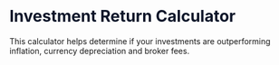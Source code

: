 # Investment Return Calculator

This calculator helps determine if your investments are outperforming inflation, 
currency depreciation and broker fees.

<div style="max-width: 800px; margin: 0 auto;">
<!DOCTYPE html>
<html lang="en">
<head>
    <meta charset="UTF-8">
    <meta name="viewport" content="width=device-width, initial-scale=1.0">
    <title>Real Investment Return Calculator</title>
    <style>
        :root {
            --primary: #2563eb;
            --primary-hover: #1d4ed8;
            --secondary: #64748b;
            --danger: #ef4444;
            --success: #22c55e;
            --background: #f8fafc;
            --card: #ffffff;
            --text: #0f172a;
            --border: #e2e8f0;
        }

        body {
            font-family: -apple-system, BlinkMacSystemFont, "Segoe UI", Roboto, Helvetica, Arial, sans-serif;
            background-color: var(--background);
            color: var(--text);
            line-height: 1.6;
            padding: 20px;
            margin: 0;
        }

        .container {
            max-width: 800px;
            margin: 0 auto;
        }

        .card {
            background-color: var(--card);
            border-radius: 10px;
            box-shadow: 0 4px 6px rgba(0, 0, 0, 0.1);
            margin-bottom: 20px;
            padding: 20px;
        }

        h1, h2, h3 {
            color: var(--text);
            margin-top: 0;
        }

        .form-group {
            margin-bottom: 15px;
        }

        label {
            display: block;
            margin-bottom: 5px;
            font-weight: 600;
        }

        input[type="number"], select {
            width: 100%;
            padding: 10px;
            border: 1px solid var(--border);
            border-radius: 5px;
            font-size: 16px;
        }

        .toggle-container {
            display: flex;
            align-items: center;
            margin-bottom: 15px;
        }

        .toggle-label {
            flex: 1;
            font-weight: 600;
        }

        .toggle {
            position: relative;
            display: inline-block;
            width: 60px;
            height: 30px;
        }

        .toggle input {
            opacity: 0;
            width: 0;
            height: 0;
        }

        .slider {
            position: absolute;
            cursor: pointer;
            top: 0;
            left: 0;
            right: 0;
            bottom: 0;
            background-color: var(--secondary);
            transition: .4s;
            border-radius: 30px;
        }

        .slider:before {
            position: absolute;
            content: "";
            height: 22px;
            width: 22px;
            left: 4px;
            bottom: 4px;
            background-color: white;
            transition: .4s;
            border-radius: 50%;
        }

        input:checked + .slider {
            background-color: var(--primary);
        }

        input:checked + .slider:before {
            transform: translateX(30px);
        }

        button {
            background-color: var(--primary);
            color: white;
            border: none;
            border-radius: 5px;
            padding: 12px 20px;
            font-size: 16px;
            cursor: pointer;
            transition: background-color 0.3s;
            width: 100%;
            font-weight: 600;
        }

        button:hover {
            background-color: var(--primary-hover);
        }

        .result-card {
            margin-top: 20px;
            display: none;
        }

        .result-row {
            display: flex;
            justify-content: space-between;
            padding: 10px 0;
            border-bottom: 1px solid var(--border);
        }

        .result-row:last-child {
            border-bottom: none;
        }

        .result-label {
            font-weight: 600;
        }

        .result-value {
            font-weight: 700;
        }

        .positive {
            color: var(--success);
        }

        .negative {
            color: var(--danger);
        }

        .step-header {
            background-color: var(--primary);
            color: white;
            padding: 10px 15px;
            margin: -20px -20px 20px -20px;
            border-top-left-radius: 10px;
            border-top-right-radius: 10px;
        }

        .hidden {
            display: none;
        }

        .info-icon {
            display: inline-block;
            width: 18px;
            height: 18px;
            border-radius: 50%;
            background-color: var(--secondary);
            color: white;
            text-align: center;
            line-height: 18px;
            font-size: 12px;
            margin-left: 5px;
            cursor: help;
        }

        .tooltip {
            position: relative;
            display: inline-block;
        }

        .tooltip .tooltiptext {
            visibility: hidden;
            width: 200px;
            background-color: #333;
            color: #fff;
            text-align: center;
            border-radius: 6px;
            padding: 5px;
            position: absolute;
            z-index: 1;
            bottom: 125%;
            left: 50%;
            margin-left: -100px;
            opacity: 0;
            transition: opacity 0.3s;
            font-size: 12px;
            font-weight: normal;
        }

        .tooltip:hover .tooltiptext {
            visibility: visible;
            opacity: 1;
        }

        .grid {
            display: grid;
            grid-template-columns: 1fr 1fr;
            gap: 15px;
        }

        @media (max-width: 600px) {
            .grid {
                grid-template-columns: 1fr;
            }
        }
    </style>
</head>
<body>
    <div class="container">
        <h1>Real Investment Return Calculator</h1>
        <p>Calculate if your investments are outperforming inflation and currency depreciation after broker fees.</p>

        <div class="card">
            <div class="step-header">
                <h2>1. Investment Details</h2>
            </div>
            <div class="form-group">
                <label for="initial">Initial Investment Amount</label>
                <input type="number" id="initial" min="0" step="any" placeholder="10000">
            </div>
            <div class="form-group">
                <label for="final">Current Investment Value</label>
                <input type="number" id="final" min="0" step="any" placeholder="12000">
            </div>
            <div class="grid">
                <div class="form-group">
                    <label for="years">Investment Period (Years)</label>
                    <input type="number" id="years" min="0.1" step="0.1" placeholder="1">
                </div>
                <div class="form-group">
                    <label for="currency">Base Currency</label>
                    <select id="currency">
                        <option value="USD">USD - US Dollar</option>
                        <option value="EUR">EUR - Euro</option>
                        <option value="GBP">GBP - British Pound</option>
                        <option value="JPY">JPY - Japanese Yen</option>
                        <option value="CNY">CNY - Chinese Yuan</option>
                        <option value="INR">INR - Indian Rupee</option>
                        <option value="Other">Other</option>
                    </select>
                </div>
            </div>
        </div>

        <div class="card">
            <div class="step-header">
                <h2>2. Broker Fees</h2>
            </div>
            <div class="toggle-container">
                <span class="toggle-label">Include broker fees</span>
                <label class="toggle">
                    <input type="checkbox" id="toggle-fees" checked>
                    <span class="slider"></span>
                </label>
            </div>
            <div id="fees-section">
                <div class="grid">
                    <div class="form-group">
                        <label for="management-fee">Annual Management Fee (%)
                            <span class="tooltip">
                                <span class="info-icon">i</span>
                                <span class="tooltiptext">Ongoing percentage fee charged annually on total assets</span>
                            </span>
                        </label>
                        <input type="number" id="management-fee" min="0" max="10" step="0.01" placeholder="1.0">
                    </div>
                    <div class="form-group">
                        <label for="transaction-fee">Transaction Fees (% per trade)
                            <span class="tooltip">
                                <span class="info-icon">i</span>
                                <span class="tooltiptext">Fee charged when buying or selling assets</span>
                            </span>
                        </label>
                        <input type="number" id="transaction-fee" min="0" max="10" step="0.01" placeholder="0.25">
                    </div>
                </div>
                <div class="grid">
                    <div class="form-group">
                        <label for="platform-fee">Annual Platform Fee
                            <span class="tooltip">
                                <span class="info-icon">i</span>
                                <span class="tooltiptext">Fixed annual fee for using the broker's platform</span>
                            </span>
                        </label>
                        <input type="number" id="platform-fee" min="0" step="any" placeholder="120">
                    </div>
                    <div class="form-group">
                        <label for="trades-per-year">Average Trades Per Year
                            <span class="tooltip">
                                <span class="info-icon">i</span>
                                <span class="tooltiptext">Number of buy/sell transactions annually</span>
                            </span>
                        </label>
                        <input type="number" id="trades-per-year" min="0" step="1" placeholder="12">
                    </div>
                </div>
            </div>
        </div>

        <div class="card">
            <div class="step-header">
                <h2>3. Inflation & Currency</h2>
            </div>
            <div class="toggle-container">
                <span class="toggle-label">Account for local inflation</span>
                <label class="toggle">
                    <input type="checkbox" id="toggle-local-inflation" checked>
                    <span class="slider"></span>
                </label>
            </div>
            <div id="local-inflation-section">
                <div class="form-group">
                    <label for="local-inflation">Annual Local Inflation Rate (%)
                        <span class="tooltip">
                            <span class="info-icon">i</span>
                            <span class="tooltiptext">Average annual inflation rate in your country</span>
                        </span>
                    </label>
                    <input type="number" id="local-inflation" min="0" max="100" step="0.1" placeholder="2.5">
                </div>
            </div>

            <div class="toggle-container">
                <span class="toggle-label">Account for global inflation</span>
                <label class="toggle">
                    <input type="checkbox" id="toggle-global-inflation">
                    <span class="slider"></span>
                </label>
            </div>
            <div id="global-inflation-section" class="hidden">
                <div class="form-group">
                    <label for="global-inflation">Annual Global Inflation Rate (%)
                        <span class="tooltip">
                            <span class="info-icon">i</span>
                            <span class="tooltiptext">World average inflation, relevant for international investments</span>
                        </span>
                    </label>
                    <input type="number" id="global-inflation" min="0" max="100" step="0.1" placeholder="3.0">
                </div>
                <div class="form-group">
                    <label for="global-exposure">Percentage of Portfolio in Foreign Markets (%)
                        <span class="tooltip">
                            <span class="info-icon">i</span>
                            <span class="tooltiptext">Proportion of your portfolio exposed to international markets</span>
                        </span>
                    </label>
                    <input type="number" id="global-exposure" min="0" max="100" step="1" placeholder="50">
                </div>
            </div>

            <div class="toggle-container">
                <span class="toggle-label">Account for currency depreciation</span>
                <label class="toggle">
                    <input type="checkbox" id="toggle-currency" checked>
                    <span class="slider"></span>
                </label>
            </div>
            <div id="currency-section">
                <div class="form-group">
                    <label for="currency-depreciation">Annual Currency Depreciation Rate (%)
                        <span class="tooltip">
                            <span class="info-icon">i</span>
                            <span class="tooltiptext">Average annual rate your currency loses value against investment currencies</span>
                        </span>
                    </label>
                    <input type="number" id="currency-depreciation" min="-20" max="20" step="0.1" placeholder="1.0">
                </div>
            </div>
        </div>

        <button id="calculate">Calculate Real Return</button>

        <div class="card result-card" id="result-section">
            <div class="step-header">
                <h2>Results</h2>
            </div>
            <div class="result-row">
                <div class="result-label">Nominal Return</div>
                <div class="result-value" id="nominal-return">-</div>
            </div>
            <div class="result-row">
                <div class="result-label">Annual Return (Before Adjustments)</div>
                <div class="result-value" id="annual-return">-</div>
            </div>
            <div class="result-row">
                <div class="result-label">Total Broker Fees Impact</div>
                <div class="result-value" id="fees-impact">-</div>
            </div>
            <div class="result-row">
                <div class="result-label">Inflation Impact</div>
                <div class="result-value" id="inflation-impact">-</div>
            </div>
            <div class="result-row">
                <div class="result-label">Currency Depreciation Impact</div>
                <div class="result-value" id="currency-impact">-</div>
            </div>
            <div class="result-row">
                <div class="result-label">Real Return (After All Factors)</div>
                <div class="result-value" id="real-return">-</div>
            </div>
            <div class="result-row">
                <div class="result-label">Annual Real Return</div>
                <div class="result-value" id="annual-real-return">-</div>
            </div>
            <div class="result-row">
                <div class="result-label">Verdict</div>
                <div class="result-value" id="verdict">-</div>
            </div>
        </div>
    </div>

    <script>
        document.addEventListener('DOMContentLoaded', function() {
            // Toggle sections visibility based on checkbox state
            document.getElementById('toggle-fees').addEventListener('change', function() {
                document.getElementById('fees-section').style.display = this.checked ? 'block' : 'none';
            });

            document.getElementById('toggle-local-inflation').addEventListener('change', function() {
                document.getElementById('local-inflation-section').style.display = this.checked ? 'block' : 'none';
            });

            document.getElementById('toggle-global-inflation').addEventListener('change', function() {
                document.getElementById('global-inflation-section').style.display = this.checked ? 'block' : 'none';
            });

            document.getElementById('toggle-currency').addEventListener('change', function() {
                document.getElementById('currency-section').style.display = this.checked ? 'block' : 'none';
            });

            // Calculate button click handler
            document.getElementById('calculate').addEventListener('click', calculateReturn);

            // Set default values
            document.getElementById('initial').value = '10000';
            document.getElementById('final').value = '12000';
            document.getElementById('years').value = '1';
            document.getElementById('management-fee').value = '1.0';
            document.getElementById('transaction-fee').value = '0.25';
            document.getElementById('platform-fee').value = '120';
            document.getElementById('trades-per-year').value = '12';
            document.getElementById('local-inflation').value = '2.5';
            document.getElementById('global-inflation').value = '3.0';
            document.getElementById('global-exposure').value = '50';
            document.getElementById('currency-depreciation').value = '1.0';
        });

        function calculateReturn() {
            // Get input values
            const initialInvestment = parseFloat(document.getElementById('initial').value) || 0;
            const finalValue = parseFloat(document.getElementById('final').value) || 0;
            const years = parseFloat(document.getElementById('years').value) || 1;
            
            // Calculate nominal return
            const nominalReturn = ((finalValue - initialInvestment) / initialInvestment) * 100;
            const annualReturn = Math.pow((1 + nominalReturn / 100), 1 / years) - 1;
            
            // Calculate fees impact if enabled
            let feesImpact = 0;
            if (document.getElementById('toggle-fees').checked) {
                const managementFee = parseFloat(document.getElementById('management-fee').value) || 0;
                const transactionFee = parseFloat(document.getElementById('transaction-fee').value) || 0;
                const platformFee = parseFloat(document.getElementById('platform-fee').value) || 0;
                const tradesPerYear = parseFloat(document.getElementById('trades-per-year').value) || 0;
                
                // Annual management fee impact over the investment period
                const managementFeeImpact = managementFee * years;
                
                // Transaction fees impact
                const avgTransactionSize = initialInvestment / tradesPerYear;
                const totalTransactions = tradesPerYear * years;
                const transactionFeeImpact = (transactionFee / 100) * totalTransactions * avgTransactionSize / initialInvestment * 100;
                
                // Platform fee impact
                const platformFeeImpact = (platformFee * years / initialInvestment) * 100;
                
                feesImpact = managementFeeImpact + transactionFeeImpact + platformFeeImpact;
            }
            
            // Calculate inflation impact if enabled
            let inflationImpact = 0;
            if (document.getElementById('toggle-local-inflation').checked) {
                const localInflation = parseFloat(document.getElementById('local-inflation').value) || 0;
                inflationImpact = localInflation * years;
            }
            
            // Add global inflation impact if enabled
            if (document.getElementById('toggle-global-inflation').checked) {
                const globalInflation = parseFloat(document.getElementById('global-inflation').value) || 0;
                const globalExposure = parseFloat(document.getElementById('global-exposure').value) || 0;
                inflationImpact += (globalInflation * years) * (globalExposure / 100);
            }
            
            // Calculate currency depreciation impact if enabled
            let currencyImpact = 0;
            if (document.getElementById('toggle-currency').checked) {
                const currencyDepreciation = parseFloat(document.getElementById('currency-depreciation').value) || 0;
                currencyImpact = currencyDepreciation * years;
            }
            
            // Calculate real return
            const realReturn = nominalReturn - feesImpact - inflationImpact - currencyImpact;
            const annualRealReturn = Math.pow((1 + realReturn / 100), 1 / years) - 1;
            
            // Display results
            document.getElementById('result-section').style.display = 'block';
            document.getElementById('nominal-return').textContent = nominalReturn.toFixed(2) + '%';
            document.getElementById('nominal-return').className = 'result-value ' + (nominalReturn >= 0 ? 'positive' : 'negative');
            
            document.getElementById('annual-return').textContent = (annualReturn * 100).toFixed(2) + '%';
            document.getElementById('annual-return').className = 'result-value ' + (annualReturn >= 0 ? 'positive' : 'negative');
            
            document.getElementById('fees-impact').textContent = '-' + feesImpact.toFixed(2) + '%';
            document.getElementById('fees-impact').className = 'result-value negative';
            
            document.getElementById('inflation-impact').textContent = '-' + inflationImpact.toFixed(2) + '%';
            document.getElementById('inflation-impact').className = 'result-value negative';
            
            document.getElementById('currency-impact').textContent = '-' + currencyImpact.toFixed(2) + '%';
            document.getElementById('currency-impact').className = 'result-value negative';
            
            document.getElementById('real-return').textContent = realReturn.toFixed(2) + '%';
            document.getElementById('real-return').className = 'result-value ' + (realReturn >= 0 ? 'positive' : 'negative');
            
            document.getElementById('annual-real-return').textContent = (annualRealReturn * 100).toFixed(2) + '%';
            document.getElementById('annual-real-return').className = 'result-value ' + (annualRealReturn >= 0 ? 'positive' : 'negative');
            
            // Provide verdict
            let verdict;
            if (realReturn > 0) {
                verdict = "Your investment is outperforming inflation, currency depreciation, and broker fees!";
                document.getElementById('verdict').className = 'result-value positive';
            } else {
                verdict = "Your investment is not keeping up with inflation, currency depreciation, and broker fees.";
                document.getElementById('verdict').className = 'result-value negative';
            }
            document.getElementById('verdict').textContent = verdict;
            
            // Scroll to results
            document.getElementById('result-section').scrollIntoView({ behavior: 'smooth' });
        }
    </script>
</body>
</html>
